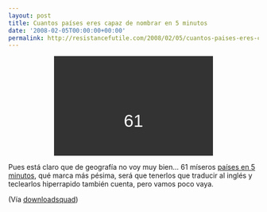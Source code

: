 ```yaml
---
layout: post
title: Cuantos países eres capaz de nombrar en 5 minutos
date: '2008-02-05T00:00:00+00:00'
permalink: http://resistancefutile.com/2008/02/05/cuantos-paises-eres-capaz-de-nombrar-en-5-minutos/
---
```

<p align="center"><a href="http://www.justsayhi.com/bb/view2/countries" style="display: block; background: #333 url(http://assets.justsayhi.com/badges/434/590/countries.bqvbu2k06m.jpg) no-repeat; width: 320px; height: 90px; font-family: Arial, sans-serif; font-size: 35px; color: #fff; text-decoration: none; text-align: center; padding-top: 110px; ">61</a><div></div></p>

Pues está claro que de geografía no voy muy bien... 61 míseros <a href="http://www.justsayhi.com/bb/view2/countries">países en 5 minutos</a>, qué marca más pésima, será que tenerlos que traducir al inglés y teclearlos hiperrapido también cuenta, pero vamos poco vaya.

(Vía <a href="http://www.downloadsquad.com/2008/02/04/time-waster-how-many-countries-can-you-name-in-five-minutes/">downloadsquad</a>)

